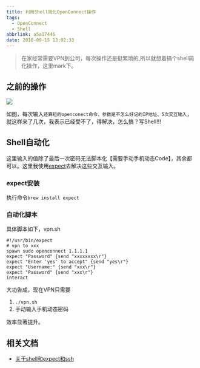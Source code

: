 ```yaml
---
title: 利用Shell简化OpenConnect操作
tags:
  - OpenConnect
  - Shell
abbrlink: a5a17446
date: 2018-09-15 13:02:33
---
```

> 在家经常需要VPN到公司，每次操作还是挺繁琐的,所以就想着搞个shell简化操作，这里mark下。

## 之前的操作
 ![](http://static.1991421.cn/2018-09-15-044531.png)
 
如图，每次输入`还算短的openconect命令、参数是不怎么好记的IP地址、5次交互输入`，就这样来了几次，我表示已经受不了，得解决，怎么搞？写Shell!!!

## Shell自动化
这里输入的值除了最后一次密码无法脚本化【需要手动手机动态Code】，其余都可以。这里我使用[expect](https://linux.die.net/man/1/expect)去解决这些交互输入。

### expect安装

执行命令`brew install expect`

### 自动化脚本
具体脚本如下，vpn.sh

```shell
#!/usr/bin/expect
# vpn to xxx
spawn sudo openconnect 1.1.1.1
expect "Password" {send "xxxxxxxx\r"}
expect "Enter 'yes' to accept" {send "yes\r"}
expect "Username:" {send "xxx\r"}
expect "Password" {send "xxx\r"}
interact
```
大功告成，现在VPN只需要

1. `./vpn.sh`
2. 手动输入手机动态密码

效率显著提升。

## 相关文档
+ [关于shell和expect和ssh](https://segmentfault.com/a/1190000002564816)
